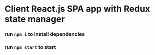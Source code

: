 # Client React.js SPA app with Redux state manager
### run `npm i` to install dependencies
### run `npm start` to start